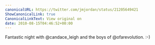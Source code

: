```yaml
---
canonicalURL: https://twitter.com/jmjordan/status/21205649421
ShowCanonicalLink: true
CanonicalLinkText: View original on
date: 2010-08-15T04:46:52+00:00
---
```

Fantastic night with @candace_leigh and the boys of @ofarevolution. :-)